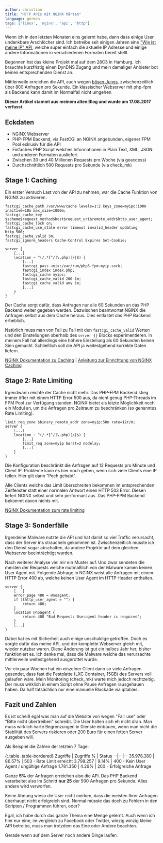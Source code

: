 ```yaml
---
author: christian
title: "HTTP APIs mit NGINX härten"
language: german
tags: ['linux', 'nginx', 'api', 'http']
---
```


Wenn ich in den letzten Monaten eins gelernt habe, dann dass einige User
undankbare Arschlöcher sind. Ich betreibe seit einigen Jahren eine
["Wie ist meine IP" API][api], welche super einfach die aktuelle
IP Adresse und einige andere Informationen in verschiedenen Formaten bereit stellt.

Begonnen hat das kleine Projekt mal auf dem 28C3 in Hamburg. Ich brauchte kurzfristig
einen DynDNS Zugang und mein damaliger Anbieter bot keinen entsprechenden Dienst an.

Mittlerweile erreichen die API, auch wegen [bösen Jungs][virus], zwischenzeitlich über 800 Anfragen pro Sekunde. Ein klassischer Webserver mit php-fpm als Backend kann damit im Normalfall nicht umgehen.

[api]: https://ip.anysrc.net
[virus]: https://www.symantec.com/security_response/writeup.jsp?docid=2016-101811-2408-99&tabid=2

**Dieser Artikel stammt aus meinem alten Blog und wurde am 17.08.2017 verfasst.**

## Eckdaten

- NGINX Webserver
- PHP-FPM Backend, via FastCGI an NGINX angebunden, eigener FPM Pool exklusiv für die API
- Einfaches PHP Script welches Informationen in Plain Text, XML, JSON und anderen Formaten ausliefert
- Zwischen 30 und 40 Millionen Requests pro Woche (via goaccess)
- Durchschnittlich 500 Requests pro Sekunde (via check\_mk)

## Stage 1: Caching

Ein erster Versuch Last von der API zu nehmen, war die Cache Funktion von NGINX zu aktivieren.

```
fastcgi_cache_path /var/www/cache levels=1:2 keys_zone=myipc:100m inactive=10m max_size=1000m;
fastcgi_cache_key $scheme$request_method$host$request_uri$remote_addr$http_user_agent;
fastcgi_cache_lock on;
fastcgi_cache_use_stale error timeout invalid_header updating http_500;
fastcgi_cache_valid 5m;
fastcgi_ignore_headers Cache-Control Expires Set-Cookie;

server {
    [...]
    location ~ ^(/.*[^/]\.php)(/|$) {
        [...]
        fastcgi_pass unix:/var/run/php5-fpm-myip.sock;
        fastcgi_index index.php;
        fastcgi_cache myipc;
        fastcgi_cache_valid 200 1m;
        fastcgi_cache_valid any 1m;
        [...]
    }
}
```

Der Cache sorgt dafür, dass Anfragen nur alle 60 Sekunden an das PHP Backend
weiter gegeben werden. Dazwischen beantwortet NGINX die Anfragen selbst aus dem
Cache heraus. Dies entlastet das PHP Backend erheblich.

Natürlich muss man von Fall zu Fall mit den `fastcgi_cache_valid` Werten und
den Einstellungen oberhalb des `server {}` Blocks experimentieren. In meinem
Fall hat allerdings eine höhere Einstellung als 60 Sekunden keinen Sinn gemacht.
Schließlich soll die API ja weitestgehend korrekte Daten liefern.

[NGINX Dokumentation zu Caching][nginxcache] |
[Anleitung zur Einrichtung von NGINX Caching][digicache]

[nginxcache]: http://nginx.org/en/docs/http/ngx_http_fastcgi_module.html#fastcgi_cache
[digicache]: https://www.digitalocean.com/community/tutorials/how-to-setup-fastcgi-caching-with-nginx-on-your-vps

## Stage 2: Rate Limiting

Irgendwann reichte der Cache nicht mehr. Das PHP-FPM Backend stieg immer öfter
mit einem HTTP Error 500 aus, da nicht genug PHP-Threads im FPM Pool zur Verfügung standen.
NGINX bietet als letzte Möglichkeit noch ein Modul an, um die Anfragen
pro Zeitraum zu beschränken (so genanntes Rate Limiting).

```
limit_req_zone $binary_remote_addr zone=myip:50m rate=12r/m;
server {
    [...]
    location ~ ^(/.*[^/]\.php)(/|$) {
        [...]
        limit_req zone=myip burst=2 nodelay;
        [...]
    }
}
```

Die Konfiguration beschränkt die Anfragen auf 12 Requests pro
Minute und Client IP. Probleme kann es hier noch geben, wenn sich
viele Clients eine IP teilen. Hier gilt dann "Pech gehabt".

Alle Clients welche das Limit überschreiten bekommen im entsprechenden
Zeitfenster statt einer normalen Antwort einen HTTP 503 Error.
Diesen liefert NGINX selbst und sehr performant aus. Das PHP-FPM
Backend bekommt davon nichts mit.

[NGINX Dokumentation zum rate limiting](http://nginx.org/en/docs/http/ngx_http_limit_req_module.html)

## Stage 3: Sonderfälle

Irgendeine Malware nutzte die API und hat damit so viel Traffic verursacht,
dass der Server ins straucheln gekommen ist. Zwischenzeitlich musste ich den Dienst
sogar abschalten, da andere Projekte auf dem gleichen Webserver beeinträchtigt wurden.

Nach weiterer Analyse viel mir ein Muster auf. Und zwar sendeten die meisten
der Requests welche mutmaßlich von der Malware kamen keinen User Agent mit.
Folgende Abfrage in NGINX weist alle Anfragen mit einem HTTP Error 400 ab,
welche keinen User Agent im HTTP Header enthalten.

```
server {
    [...]
    error_page 480 = @noagent;
    if ($http_user_agent = "") {
        return 480;
    }
    location @noagent {
        return 400 "Bad Request: Useragent header is required";
    }
    [...]
}
```

Dabei hat es mit Sicherheit auch einige unschuldige getroffen. Doch es sorgte
dafür das meine API, und der komplette Webserver gleich mit, wieder nutzbar waren.
Diese Änderung ist gut ein halbes Jahr her, bisher funktioniert es.
Ich denke mal, dass die Malware welche das verursachte mittlerweile weitestgehend
ausgerottet wurde.

Vor ein paar Wochen hat ein einzelner Client dann so viele Anfragen gesendet,
dass fast die Festplatte (LXC Container, 15GB) des Servers voll gelaufen wäre.
Mein Monitoring (check\_mk) warte mich jedoch rechtzeitig.
Der muss wirklich in einem Script ohne Pause Anfragen rausgehauen haben.
Da half tatsächlich nur eine manuelle Blockade via iptables.

## Fazit und Zahlen

Es ist scheiß egal was man auf die Website von wegen "Fair use" oder
"Bitte nicht übertreiben" schreibt. Die User halten sich eh nicht dran.
Man muss wirklich harte Begrenzungen in Dienste einbauen, wenn man nicht
die Stabilität des Servers riskieren oder 200 Euro für einen fetten
Server ausgeben will.

Als Beispiel die Zahlen der letzten 7 Tage:

{:.table .table-bordered}
Zugriffe | Zugriffe % | Status
--|--|--
35.978.380 | 86.57% | 503 - Rate Limit erreicht
3.798.257 | 9.14% | 400 - Kein User Agent / ungültige Anfrage
1.781.350 | 4.29% | 200 - Erfolgreiche Anfrage

Ganze **5%** der Anfragen erreichen also die API.
Das PHP Backend verarbeitet also im Schnitt **nur 25** der 500 Anfragen pro Sekunde.
Alles andere wird verworfen.

Keine Ahnung wieso die User nicht merken, dass die meisten Ihrer Anfragen
überhaupt nicht erfolgreich sind. Normal müsste das doch zu Fehlern in den
Scripten / Programmen führen, oder?

Egal, ich habe durch das ganze Thema eine Menge gelernt. Auch wenn ich hier
nur eine, im vergleich zu Facebook oder Twitter, winzig winzig kleine API
betreibe, muss man trotzdem das Eine oder Andere beachten.

Gerade wenn auf dem Server noch andere Dinge laufen.
